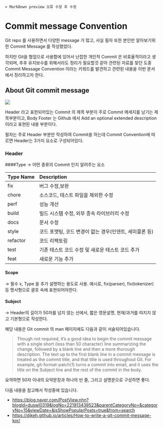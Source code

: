 ```
> MarkDown preview 오류 수정 후 수정
```


# Commit message Convention

Git repo 를 사용하면서 다양한 message 가 많고, 사실 필자 또한 본인만 알아보기위한 Commit Message 를 작성했었다.

하지만 Git을 협업으로 사용함에 있어서 난잡한 개인적 Commit 은 비효율적이라고 생각되며, 추후 유지보수를 위해서라도 정리가 필요할것 같아 관련된 자료를 찾던 도중 Commit Message Convention 이라는 키워드를 발견하고 관련된 내용을 이번 문서에서 정리하고자 한다.

## About Git commit message

![](https://d33wubrfki0l68.cloudfront.net/ab6c349cef44ee6b617234b4f2574b978ef2fa3e/42749/images/posts/2019-11-01-understanding-semantic-commit-messages-using-git-and-angular/commit-message-format-by-angular.png)

Header 라고 표현되어있는 Commit 의 제목 부분이 주로 Commit 메세지를 남기는 제목부분이고, Body Footer 는 Github 에서 Add an optional extended description 이라고 표현된 내용 부분이다.

필자는 주로 Header 부분만 작성하여 Commit을 하는데 Commit Convention에 따르면 Header는 3가지 요소로 구성되어있다.

### Header

####Type
  $\rightarrow$ 어떤 종류의 Commit 인지 알려주는 요소

| Type Name | Description|
|:-----------|:------------|
|fix|버그 수정,보완|
|chore|소스코드, 테스트 파일을 제외한 수정|
|perf|성능 개선|
|build|빌드 시스템 수정, 외부 종속 라이브러리 수정|
|docs|문서 수정|
|style|코드 포맷팅, 코드 변경이 없는 경우(인덴트, 세미콜론 등)|
|refactor|코드 리펙토링|
|test|기존 테스트 코드 수정 및 새로운 테스트 코드 추가|
|feat| 새로운 기능 추가|

#### Scope
$\rightarrow$ 필수 x, Type 을 추가 설명하는 용도로 사용.
예시로, fix(parser), fix(tokenizer) 등 명사형으로 괄호 속에 표현되어야한다.

#### Subject
$\rightarrow$ Header의 길이가 50자를 넘지 않는 선에서, 짧은 영문설명, 현재/과거를 따지지 않고 기본형으로 작성한다.

해당 내용은 Git commit 의 man 페이지에도 다음과 같이 서술되어있습니다.


>Though not required, it’s a good idea to begin the commit message with a single short (less than 50 character) line summarizing the change, followed by a blank line and then a more thorough description. The text up to the first blank line in a commit message is treated as the commit title, and that title is used throughout Git. For example, git-format-patch(1) turns a commit into email, and it uses the title on the Subject line and the rest of the commit in the body.

요약하면 50자 이내의 요약문장과 하나의 빈 줄, 그리고 설명문으로 구성하면 좋다.

다음 내용을 참고해서 작성중에 있습니다.
* https://blog.naver.com/PostView.nhn?blogId=duswl0319&logNo=221913439523&parentCategoryNo=&categoryNo=15&viewDate=&isShowPopularPosts=true&from=search
* https://djkeh.github.io/articles/How-to-write-a-git-commit-message-kor/
